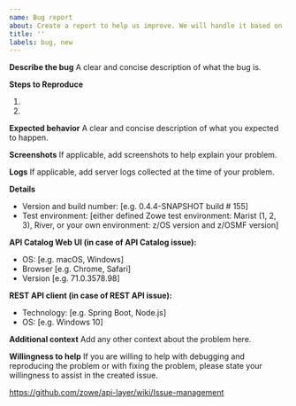 ```yaml
---
name: Bug report
about: Create a report to help us improve. We will handle it based on [Issue Management](https://github.com/zowe/api-layer/wiki/Issue-management)
title: ''
labels: bug, new
---
```


**Describe the bug**
A clear and concise description of what the bug is.

**Steps to Reproduce**

1.
2.

**Expected behavior**
A clear and concise description of what you expected to happen.

**Screenshots**
If applicable, add screenshots to help explain your problem.

**Logs**
If applicable, add server logs collected at the time of your problem.

**Details**
 - Version and build number: [e.g. 0.4.4-SNAPSHOT build # 155]
 - Test environment: [either defined Zowe test environment: Marist (1, 2, 3), River, or your own environment: z/OS version and z/OSMF version]

**API Catalog Web UI (in case of API Catalog issue):**
 - OS: [e.g. macOS, Windows]
 - Browser [e.g. Chrome, Safari]
 - Version [e.g. 71.0.3578.98]

**REST API client (in case of REST API issue):**
 - Technology: [e.g. Spring Boot, Node.js]
 - OS: [e.g. Windows 10]

**Additional context**
Add any other context about the problem here.

**Willingness to help**
If you are willing to help with debugging and reproducing the problem or
with fixing the problem, please state your willingness to assist in the created issue. 

https://github.com/zowe/api-layer/wiki/Issue-management

